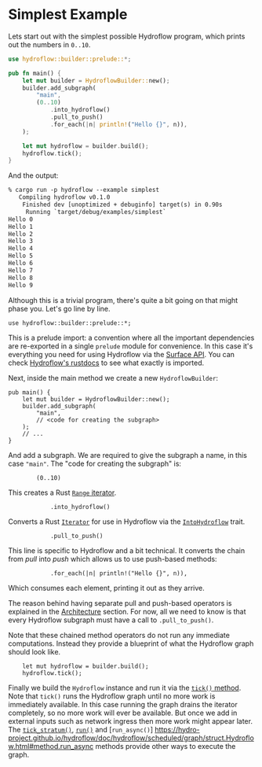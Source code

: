 # Simplest Example

Lets start out with the simplest possible Hydroflow program, which prints out
the numbers in `0..10`.

```rust
use hydroflow::builder::prelude::*;

pub fn main() {
    let mut builder = HydroflowBuilder::new();
    builder.add_subgraph(
        "main",
        (0..10)
            .into_hydroflow()
            .pull_to_push()
            .for_each(|n| println!("Hello {}", n)),
    );

    let mut hydroflow = builder.build();
    hydroflow.tick();
}
```

And the output:
```txt
% cargo run -p hydroflow --example simplest
   Compiling hydroflow v0.1.0
    Finished dev [unoptimized + debuginfo] target(s) in 0.90s
     Running `target/debug/examples/simplest`
Hello 0
Hello 1
Hello 2
Hello 3
Hello 4
Hello 5
Hello 6
Hello 7
Hello 8
Hello 9
```

Although this is a trivial program, there's quite a bit going on that might
phase you. Let's go line by line.

```rust,ignore
use hydroflow::builder::prelude::*;
```
This is a prelude import: a convention where all the important dependencies are
re-exported in a single `prelude` module for convenience. In this case it's
everything you need for using Hydroflow via the [Surface API](./architecture.md#apis).
You can check [Hydroflow's rustdocs](https://hydro-project.github.io/hydroflow/doc/hydroflow/builder/prelude/index.html)
to see what exactly is imported.

Next, inside the main method we create a new `HydroflowBuilder`:
```rust,ignore
pub main() {
    let mut builder = HydroflowBuilder::new();
    builder.add_subgraph(
        "main",
        // <code for creating the subgraph>
    );
    // ...
}
```
And add a subgraph. We are required to give the subgraph a name, in this case
`"main"`. The "code for creating the subgraph" is:
```rust,ignore
        (0..10)
```
This creates a Rust [`Range` iterator](https://doc.rust-lang.org/std/ops/struct.Range.html).


```rust,ignore
            .into_hydroflow()
```
Converts a Rust [`Iterator`](https://doc.rust-lang.org/std/iter/trait.Iterator.html)
for use in Hydroflow via the [`IntoHydroflow`](https://hydro-project.github.io/hydroflow/doc/hydroflow/builder/trait.IntoHydroflow.html)
trait.


```rust,ignore
            .pull_to_push()
```
This line is specific to Hydroflow and a bit technical. It converts the chain
from _pull_ into _push_ which allows us to use push-based methods:


```rust,ignore
            .for_each(|n| println!("Hello {}", n)),
```
Which consumes each element, printing it out as they arrive.

The reason behind having separate pull and push-based operators is explained
in the [Architecture](./architecture.html#compiled-layer) section. For now,
all we need to know is that every Hydroflow subgraph must have a call to
`.pull_to_push()`.

Note that these chained method operators do not run any immediate
computations. Instead they provide a blueprint of what the Hydroflow graph
should look like.

```rust,ignore
    let mut hydroflow = builder.build();
    hydroflow.tick();
```
Finally we build the `Hydroflow` instance and run it via the [`tick()` method](https://hydro-project.github.io/hydroflow/doc/hydroflow/scheduled/graph/struct.Hydroflow.html#method.tick).
Note that `tick()` runs the Hydroflow graph until no more work is immediately
available. In this case running the graph drains the iterator completely, so no
more work will ever be available. But once we add in external inputs such as
network ingress then more work might appear later. The [`tick_stratum()`](https://hydro-project.github.io/hydroflow/doc/hydroflow/scheduled/graph/struct.Hydroflow.html#method.tick_stratum),
[`run()`](https://hydro-project.github.io/hydroflow/doc/hydroflow/scheduled/graph/struct.Hydroflow.html#method.run)
and [`run_async()`] https://hydro-project.github.io/hydroflow/doc/hydroflow/scheduled/graph/struct.Hydroflow.html#method.run_async
methods provide other ways to execute the graph.
